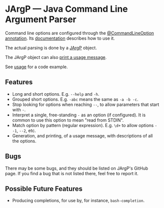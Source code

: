 # JArgP — Java Command Line Argument Parser #

Command line options are configured through the
[@CommandLineOption annotation](apidocs/com/munkei/CommandLineOption.html).  Its
[documentation](apidocs/com/munkei/CommandLineOption.html) describes how to use
it.

The actual parsing is done by a [JArgP](apidocs/com/munkei/JArgP.html) object.

The JArgP object can also
[print a usage message](apidocs/com/munkei/JArgP.html#printUsage).

See [usage](usage.html) for a code example.

## Features ##

* Long and short options.  E.g. `--help` and `-h`.
* Grouped short options.  E.g. `-abc` means the same as `-a -b -c`.
* Stop looking for options when reaching `--`, to allow parameters that start
  with `-`.
* Interpret a single, free-standing `-` as an option (if configured).  It is
  common to use this option to mean "read from STDIN".
* Match option by pattern (regular expression).  E.g. `\d+` to allow options
  `--1`, `--2`, etc.
* Generation, and printing, of a usage message, with descriptions of all the
  options.

## Bugs ##

There may be some bugs, and they should be listed on JArgP's GitHub page.  If
you find a bug that is not listed there, feel free to report it.

## Possible Future Features ##

* Producing completions, for use by, for instance, `bash-completion`.

